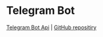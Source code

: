 # Telegram Bot

[Telegram Bot Api](https://core.telegram.org/bots/api) | [GitHub repositiry](https://github.com/AndreyVitovtov/TelegramBot.git)

